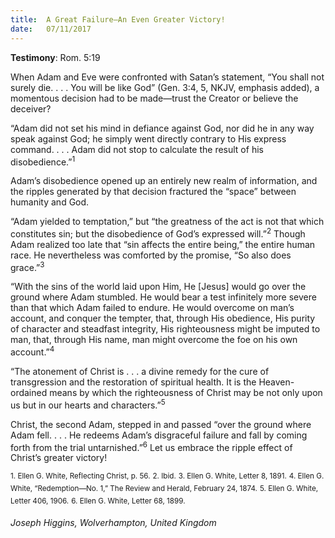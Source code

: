 ```yaml
---
title:  A Great Failure—An Even Greater Victory!
date:   07/11/2017
---
```


**Testimony**: Rom. 5:19

When Adam and Eve were confronted with Satan’s statement, “You shall not surely die. . . . You will be like God” (Gen. 3:4, 5, NKJV, emphasis added), a momentous decision had to be made—trust the Creator or believe the deceiver?

“Adam did not set his mind in defiance against God, nor did he in any way speak against God; he simply went directly contrary to His express command. . . . Adam did not stop to calculate the result of his disobedience.”<sup>1</sup>

Adam’s disobedience opened up an entirely new realm of information, and the ripples generated by that decision fractured the “space” between humanity and God.

“Adam yielded to temptation,” but “the greatness of the act is not that which constitutes sin; but the disobedience of God’s expressed will.”<sup>2</sup> Though Adam realized too late that “sin affects the entire being,” the entire human race. He nevertheless was comforted by the promise, “So also does grace.”<sup>3</sup>

“With the sins of the world laid upon Him, He [Jesus] would go over the ground where Adam stumbled. He would bear a test infinitely more severe than that which Adam failed to endure. He would overcome on man’s account, and conquer the tempter, that, through His obedience, His purity of character and steadfast integrity, His righteousness might be imputed to man, that, through His name, man might overcome the foe on his own account.”<sup>4</sup>

“The atonement of Christ is . . . a divine remedy for the cure of transgression and the restoration of spiritual health. It is the Heaven-ordained means by which the righteousness of Christ may be not only upon us but in our hearts and characters.”<sup>5</sup>

Christ, the second Adam, stepped in and passed “over the ground where Adam fell. . . . He redeems Adam’s disgraceful failure and fall by coming forth from the trial untarnished.”<sup>6</sup> Let us embrace the ripple effect of Christ’s greater victory!

<sup>1. Ellen G. White, Reflecting Christ, p. 56.</sup>
<sup>2. Ibid.</sup>
<sup>3. Ellen G. White, Letter 8, 1891.</sup>
<sup>4. Ellen G. White, “Redemption—No. 1,” The Review and Herald, February 24, 1874.</sup>
<sup>5. Ellen G. White, Letter 406, 1906.</sup>
<sup>6. Ellen G. White, Letter 68, 1899.</sup>

_Joseph Higgins, Wolverhampton, United Kingdom_